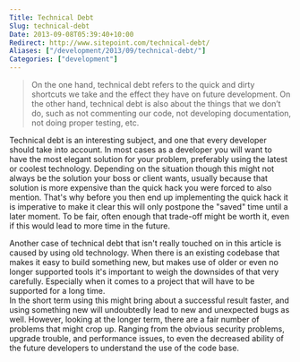 ```yaml
---
Title: Technical Debt
Slug: technical-debt
Date: 2013-09-08T05:39:40+10:00
Redirect: http://www.sitepoint.com/technical-debt/
Aliases: ["/development/2013/09/technical-debt/"]
Categories: ["development"]
---
```


> On the one hand, technical debt refers to the quick and dirty shortcuts we take and the effect they have on future development. On the other hand, technical debt is also about the things that we don’t do, such as not commenting our code, not developing documentation, not doing proper testing, etc.

Technical debt is an interesting subject, and one that every developer should take into account. In most cases as a developer you will want to have the most elegant solution for your problem, preferably using the latest or coolest technology. Depending on the situation though this might not always be the solution your boss or client wants, usually because that solution is more expensive than the quick hack you were forced to also mention. 
That's why before you then end up implementing the quick hack it is imperative to make it clear this will only postpone the "saved" time until a later moment. To be fair, often enough that trade-off might be worth it, even if this would lead to more time in the future.

Another case of technical debt that isn't really touched on in this article is caused by using old technology. When there is an existing codebase that makes it easy to build something new, but makes use of older or even no longer supported tools it's important to weigh the downsides of that very carefully. Especially when it comes to a project that will have to be supported for a long time.   
In the short term using this might bring about a successful result faster, and using something new will undoubtedly lead to new and unexpected bugs as well. However, looking at the longer term, there are a fair number of problems that might crop up. Ranging from the obvious security problems, upgrade trouble, and performance issues, to even the decreased ability of the future developers to understand the use of the code base.
